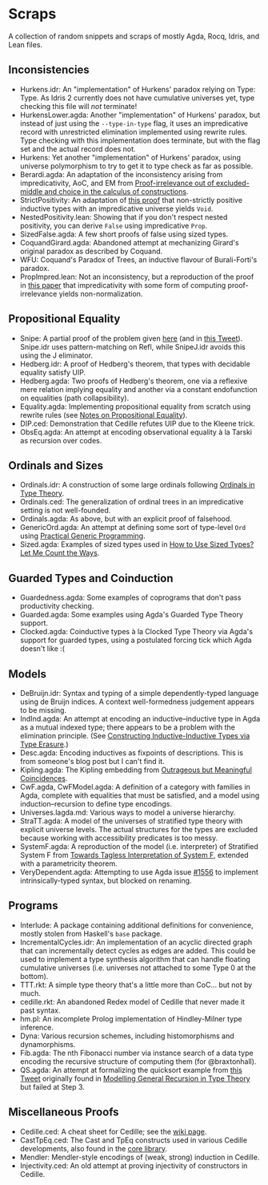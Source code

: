 # Scraps

A collection of random snippets and scraps of mostly Agda, Rocq, Idris, and Lean files.

## Inconsistencies

* Hurkens.idr: An "implementation" of Hurkens' paradox relying on Type: Type.
  As Idris 2 currently does not have cumulative universes yet, type checking this file will *not* terminate!
* HurkensLower.agda: Another "implementation" of Hurkens' paradox, but instead of just using the `--type-in-type` flag,
  it uses an impredicative record with unrestricted elimination implemented using rewrite rules.
  Type checking with this implementation does terminate, but with the flag set and the actual record does not.
* Hurkens: Yet another "implementation" of Hurkens' paradox,
  using universe polymorphism to try to get it to type check as far as possible.
* Berardi.agda: An adaptation of the inconsistency arising from impredicativity, AoC, and EM from
  [Proof-irrelevance out of excluded-middle and choice in the calculus of constructions](https://doi.org/10.1017/S0956796800001829).
* StrictPositivity: An adaptation of [this proof](http://vilhelms.github.io/posts/why-must-inductive-types-be-strictly-positive/)
  that non-strictly positive inductive types with an impredicative universe yields `Void`.
* NestedPositivity.lean: Showing that if you don't respect nested positivity, you can derive `False` using impredicative `Prop`.
* SizedFalse.agda: A few short proofs of false using sized types.
* CoquandGirard.agda: Abandoned attempt at mechanizing Girard's original paradox as described by Coquand.
* WFU: Coquand's Paradox of Trees, an inductive flavour of Burali-Forti's paradox.
* PropImpred.lean: Not an inconsistency, but a reproduction of the proof in
  [this paper](https://doi.org/10.23638/LMCS-16(2:14)2020)
  that impredicativity with some form of computing proof-irrelevance yields non-normalization.

## Propositional Equality

* Snipe: A partial proof of the problem given [here](https://sympa.inria.fr/sympa/arc/coq-club/2020-10/msg00010.html)
  (and in [this Tweet](https://twitter.com/TaliaRinger/status/1314805118299037696)).
  Snipe.idr uses pattern-matching on Refl, while SnipeJ.idr avoids this using the J eliminator.
* Hedberg.idr: A proof of Hedberg's theorem, that types with decidable equality satisfy UIP.
* Hedberg.agda: Two proofs of Hedberg's theorem, one via a reflexive mere relation implying equality
  and another via a constant endofunction on equalities (path collapsibility).
* Equality.agda: Implementing propositional equality from scratch using rewrite rules 
  (see [Notes on Propositional Equality](https://ionathan.ch/2021/05/25/notes-on-equality.html)).
* DIP.ced: Demonstration that Cedille refutes UIP due to the Kleene trick.
* ObsEq.agda: An attempt at encoding observational equality à la Tarski as recursion over codes.

## Ordinals and Sizes
* Ordinals.idr: A construction of some large ordinals following [Ordinals in Type Theory](http://www.cse.chalmers.se/~coquand/ordinal.ps).
* Ordinals.ced: The generalization of ordinal trees in an impredicative setting is not well-founded.
* Ordinals.agda: As above, but with an explicit proof of falsehood.
* GenericOrd.agda: An attempt at defining some sort of type-level `Ord` using [Practical Generic Programming](https://jesper.sikanda.be/files/practical-generic-programming.pdf).
* Sized.agda: Examples of sized types used in [How to Use Sized Types? Let Me Count the Ways](https://ionathan.ch/2021/08/26/using-sized-types.html).

## Guarded Types and Coinduction
* Guardedness.agda: Some examples of coprograms that don't pass productivity checking.
* Guarded.agda: Some examples using Agda's Guarded Type Theory support.
* Clocked.agda: Coinductive types à la Clocked Type Theory via Agda's support for guarded types,
  using a postulated forcing tick which Agda doesn't like :(

## Models
* DeBruijn.idr: Syntax and typing of a simple dependently-typed language using de Bruijn indices.
  A context well-formedness judgement appears to be missing.
* IndInd.agda: An attempt at encoding an inductive–inductive type in Agda as a mutual indexed type;
  there appears to be a problem with the elimination principle.
  (See [Constructing Inductive-Inductive Types via Type Erasure](https://eutypes.cs.ru.nl/eutypes_pmwiki/uploads/Main/books-of-abstracts-TYPES2019.pdf#page=20).)
* Desc.agda: Encoding inductives as fixpoints of descriptions. This is from someone's blog post but I can't find it.
* Kipling.agda: The Kipling embedding from [Outrageous but Meaningful Coincidences](https://personal.cis.strath.ac.uk/conor.mcbride/pub/DepRep/DepRep.pdf).
* CwF.agda, CwFModel.agda: A definition of a category with families in Agda, complete with equalities that must be satisfied,
  and a model using induction–recursion to define type encodings.
* Universes.lagda.md: Various ways to model a universe hierarchy.
* StraTT.agda: A model of the universes of stratified type theory with explicit universe levels.
  The actual structures for the types are excluded because working with accessibility predicates is too messy.
* SystemF.agda: A reproduction of the model (i.e. interpreter) of Stratified System F from
  [Towards Tagless Interpretation of System F](https://icfp23.sigplan.org/details/tyde-2023/12/),
  extended with a parametricity theorem.
* VeryDependent.agda: Attempting to use Agda issue [#1556](https://github.com/agda/agda/issues/1556)
  to implement intrinsically-typed syntax, but blocked on renaming.

## Programs

* Interlude: A package containing additional definitions for convenience, mostly stolen from Haskell's `base` package.
* IncrementalCycles.idr: An implementation of an acyclic directed graph that can incrementally detect cycles as edges are added.
  This could be used to implement a type synthesis algorithm that can handle floating cumulative universes
  (i.e. universes not attached to some Type 0 at the bottom).
* TTT.rkt: A simple type theory that's a little more than CoC... but not by much.
* cedille.rkt: An abandoned Redex model of Cedille that never made it past syntax.
* hm.pl: An incomplete Prolog implementation of Hindley-Milner type inference.
* Dyna: Various recursion schemes, including histomorphisms and dynamorphisms.
* Fib.agda: The nth Fibonacci number via instance search of a data type encoding the recursive structure of computing them
  (for @braxtonhall).
* QS.agda: An attempt at formalizing the quicksort example from [this Tweet](https://twitter.com/jonmsterling/status/1444640259552251921)
  originally found in [Modelling General Recursion in Type Theory](http://dx.doi.org/10.1017/S0960129505004822) but failed at Step 3.

## Miscellaneous Proofs

* Cedille.ced: A cheat sheet for Cedille; see the [wiki page](https://github.com/ionathanch/ionathanch/wiki/Cedille).
* CastTpEq.ced: The Cast and TpEq constructs used in various Cedille developments, also found in the [core library](https://github.com/cedille/cedille/tree/master/new-lib/core).
* Mendler: Mendler-style encodings of (weak, strong) induction in Cedille.
* Injectivity.ced: An old attempt at proving injectivity of constructors in Cedille.
